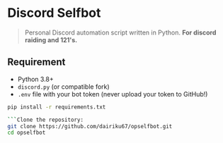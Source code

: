 # Discord Selfbot

> Personal Discord automation script written in Python. **For discord raiding and 121's.**

## Requirement
- Python 3.8+
- `discord.py` (or compatible fork)
- `.env` file with your bot token (never upload your token to GitHub!)

```bash
pip install -r requirements.txt

```Clone the repository:
git clone https://github.com/dairiku67/opselfbot.git
cd opselfbot
